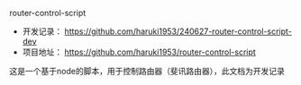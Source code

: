 router-control-script

- 开发记录： https://github.com/haruki1953/240627-router-control-script-dev
- 项目地址： https://github.com/haruki1953/router-control-script

这是一个基于node的脚本，用于控制路由器（斐讯路由器），此文档为开发记录

